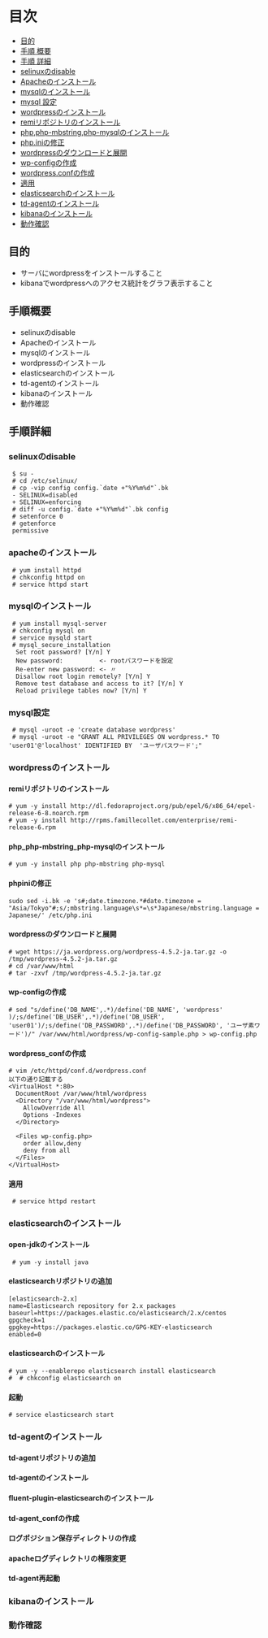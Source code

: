 # 目次
- [目的](#目的)
- [手順 概要](#手順概要)
- [手順 詳細](#手順詳細)
 - [selinuxのdisable](#selinuxのdisable)
 - [Apacheのインストール](#apacheのインストール)
 - [mysqlのインストール](#mysqlのインストール)
 - [mysql 設定](#mysql設定)
 - [wordpressのインストール](#wordpressのインストール)
  - [remiリポジトリのインストール](#remiリポジトリのインストール)
  - [php,php-mbstring,php-mysqlのインストール](#php_php-mbstring_php-mysqlのインストール)
  - [php.iniの修正](#phpiniの修正)
  - [wordpressのダウンロードと展開](#wordpressのダウンロードと展開)
  - [wp-configの作成](#wp-configの作成)
  - [wordpress.confの作成](#wordpress_confの作成)
  - [適用](#適用)
 - [elasticsearchのインストール](#elasticsearchのインストール)
 - [td-agentのインストール](#td-agentのインストール)
 - [kibanaのインストール](#kibanaのインストール)
 - [動作確認](#動作確認)
 
## 目的
- サーバにwordpressをインストールすること
- kibanaでwordpressへのアクセス統計をグラフ表示すること

## 手順概要
- selinuxのdisable
- Apacheのインストール
- mysqlのインストール
- wordpressのインストール
- elasticsearchのインストール
- td-agentのインストール
- kibanaのインストール
- 動作確認

## 手順詳細
### selinuxのdisable
```shell-session
 $ su -
 # cd /etc/selinux/
 # cp -vip config config.`date +"%Y%m%d"`.bk
 - SELINUX=disabled
 + SELINUX=enforcing
 # diff -u config.`date +"%Y%m%d"`.bk config
 # setenforce 0
 # getenforce
 permissive
```

### apacheのインストール
```shell-session
 # yum install httpd
 # chkconfig httpd on
 # service httpd start
```

### mysqlのインストール
```shell-session
 # yum install mysql-server
 # chkconfig mysql on
 # service mysqld start
 # mysql_secure_installation
  Set root password? [Y/n] Y
  New password:          <- rootパスワードを設定
  Re-enter new password: <- 〃
  Disallow root login remotely? [Y/n] Y
  Remove test database and access to it? [Y/n] Y 
  Reload privilege tables now? [Y/n] Y
```

### mysql設定
```shell-session
 # mysql -uroot -e 'create database wordpress'
 # mysql -uroot -e "GRANT ALL PRIVILEGES ON wordpress.* TO 'user01'@'localhost' IDENTIFIED BY  'ユーザパスワード';"
```

### wordpressのインストール
#### remiリポジトリのインストール
```shell-session
# yum -y install http://dl.fedoraproject.org/pub/epel/6/x86_64/epel-release-6-8.noarch.rpm
# yum -y install http://rpms.famillecollet.com/enterprise/remi-release-6.rpm
```

#### php_php-mbstring_php-mysqlのインストール
```shell-session
# yum -y install php php-mbstring php-mysql
```

#### phpiniの修正
```shell-session
sudo sed -i.bk -e 's#;date.timezone.*#date.timezone = "Asia/Tokyo"#;s/;mbstring.language\s*=\s*Japanese/mbstring.language = Japanese/' /etc/php.ini
```
#### wordpressのダウンロードと展開
```shell-session
# wget https://ja.wordpress.org/wordpress-4.5.2-ja.tar.gz -o /tmp/wordpress-4.5.2-ja.tar.gz
# cd /var/www/html 
# tar -zxvf /tmp/wordpress-4.5.2-ja.tar.gz
```

#### wp-configの作成
```shell-session
# sed "s/define('DB_NAME',.*)/define('DB_NAME', 'wordpress' )/;s/define('DB_USER',.*)/define('DB_USER', 'user01')/;s/define('DB_PASSWORD',.*)/define('DB_PASSWORD', 'ユーザ素ワード')/" /var/www/html/wordpress/wp-config-sample.php > wp-config.php
```
#### wordpress_confの作成
```shell-session
# vim /etc/httpd/conf.d/wordpress.conf
以下の通り記載する
<VirtualHost *:80>
  DocumentRoot /var/www/html/wordpress
  <Directory "/var/www/html/wordpress">
    AllowOverride All
    Options -Indexes
  </Directory>

  <Files wp-config.php>
    order allow,deny
    deny from all
  </Files>
</VirtualHost>
```
#### 適用
```shell-session
 # service httpd restart
```
### elasticsearchのインストール
#### open-jdkのインストール
```shell-session
 # yum -y install java
```
#### elasticsearchリポジトリの追加
```shell-session
[elasticsearch-2.x]
name=Elasticsearch repository for 2.x packages
baseurl=https://packages.elastic.co/elasticsearch/2.x/centos
gpgcheck=1
gpgkey=https://packages.elastic.co/GPG-KEY-elasticsearch
enabled=0
```
#### elasticsearchのインストール
```shell-session
# yum -y --enablerepo elasticsearch install elasticsearch 
#  # chkconfig elasticsearch on
```

#### 起動
```shell-session
# service elasticsearch start
```
### td-agentのインストール
#### td-agentリポジトリの追加
#### td-agentのインストール
#### fluent-plugin-elasticsearchのインストール
#### td-agent_confの作成
#### ログポジション保存ディレクトリの作成
#### apacheログディレクトリの権限変更
#### td-agent再起動
### kibanaのインストール
### 動作確認
